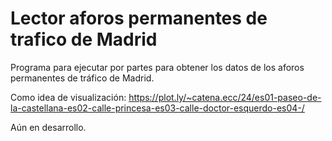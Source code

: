 # Lector aforos permanentes de trafico de Madrid

Programa para ejecutar por partes para obtener los datos de los aforos permanentes de tráfico de Madrid.

Como idea de visualización:
https://plot.ly/~catena.ecc/24/es01-paseo-de-la-castellana-es02-calle-princesa-es03-calle-doctor-esquerdo-es04-/

Aún en desarrollo.
